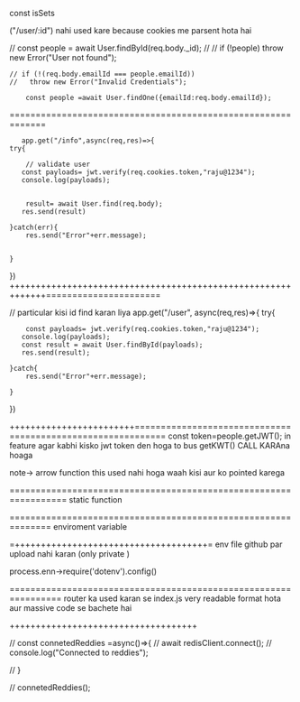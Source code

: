 const isSets

("/user/:id") nahi used kare because cookies me parsent hota hai 


  // const people = await User.findById(req.body._id);
    // // if (!people) throw new Error("User not found");

    // if (!(req.body.emailId === people.emailId))
    //   throw new Error("Invalid Credentials");

        const people =await User.findOne({emailId:req.body.emailId});








=============================================================


       app.get("/info",async(req,res)=>{
    try{

        // validate user
       const payloads= jwt.verify(req.cookies.token,"raju@1234");
       console.log(payloads);
       

        result= await User.find(req.body);
       res.send(result)

    }catch(err){
        res.send("Error"+err.message);


    }
})
+++++++++++++++++++++++++++++++++++++++++++++++++++++++++++++======================

// particular kisi id find karan liya
app.get("/user", async(req,res)=>{
    try{

        const payloads= jwt.verify(req.cookies.token,"raju@1234");
       console.log(payloads);
       const result = await User.findById(payloads);
       res.send(result);

    }catch{
        res.send("Error"+err.message);

    }

})



++++++++++++++++++++++++============================================================
    const token=people.getJWT(); in feature agar kabhi kisko jwt token den hoga to bus getKWT() CALL KARAna hoaga


  note->  arrow function this used nahi hoga waah kisi aur ko pointed karega


=================================================================
  static function

==============================================================
  enviroment variable 


  =+++++++++++++++++++++++++++++++++++++=
 env file github par upload nahi karan (only private ) 

 process.enn->require('dotenv').config()

 ================================================================
 router ka used karan se index.js very readable format hota aur massive code se bachete hai

 ++++++++++++++++++++++++++++++++++++

// const connetedReddies =async()=>{
//     await redisClient.connect();
//     console.log("Connected to reddies");
    
// }

// connetedReddies();
